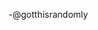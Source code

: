 -@gotthisrandomly
<!---
gotthisrandomly/gotthisrandomly is a ✨ special ✨ repository because its `README.md` (this file) appears on your GitHub profile.
You can click the Preview link to take a look at your changes.
--->
